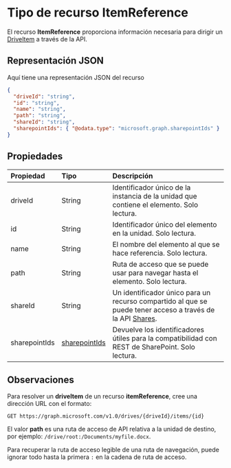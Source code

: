 # <a name="itemreference-resource-type"></a>Tipo de recurso ItemReference

El recurso **ItemReference** proporciona información necesaria para dirigir un [DriveItem](driveitem.md) a través de la API.

## <a name="json-representation"></a>Representación JSON

Aquí tiene una representación JSON del recurso

<!-- {
  "blockType": "resource",
  "optionalProperties": [ "path", "shareId", "sharepointIds" ],
  "@odata.type": "microsoft.graph.itemReference"
}-->

```json
{
  "driveId": "string",
  "id": "string",
  "name": "string",
  "path": "string",
  "shareId": "string",
  "sharepointIds": { "@odata.type": "microsoft.graph.sharepointIds" }
}
```

## <a name="properties"></a>Propiedades

| Propiedad      | Tipo                              | Descripción                                                                                                |
| :------------ | :-------------------------------- | :--------------------------------------------------------------------------------------------------------- |
| driveId       | String                            | Identificador único de la instancia de la unidad que contiene el elemento. Solo lectura.                                 |
| id            | String                            | Identificador único del elemento en la unidad. Solo lectura.                                                     |
| name          | String                            | El nombre del elemento al que se hace referencia. Solo lectura.                                                          |
| path          | String                            | Ruta de acceso que se puede usar para navegar hasta el elemento. Solo lectura.                                                  |
| shareId       | String                            | Un identificador único para un recurso compartido al que se puede tener acceso a través de la API [Shares](../api/shares_get.md). |
| sharepointIds | [sharepointIds](sharepointids.md) | Devuelve los identificadores útiles para la compatibilidad con REST de SharePoint. Solo lectura.                                   |


## <a name="remarks"></a>Observaciones

Para resolver un **driveItem** de un recurso **itemReference**, cree una dirección URL con el formato:

```http
GET https://graph.microsoft.com/v1.0/drives/{driveId}/items/{id}
```

El valor **path** es una ruta de acceso de API relativa a la unidad de destino, por ejemplo: `/drive/root:/Documents/myfile.docx`.

Para recuperar la ruta de acceso legible de una ruta de navegación, puede ignorar todo hasta la primera `:` en la cadena de ruta de acceso.

<!-- uuid: 8fcb5dbc-d5aa-4681-8e31-b001d5168d79
2015-10-25 14:57:30 UTC -->
<!-- {
  "type": "#page.annotation",
  "description": "itemReference resource",
  "keywords": "",
  "section": "documentation",
  "tocPath": ""
}-->
